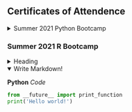 ## Certificates of Attendence

<details close>
<summary> Summer 2021 Python Bootcamp </summary>
  
  [Brandon William]  <img src="../docs/images/training/2021_summer_python/bew3.JPG" style="width:600px">
  
  ('../docs/images/training/2021_summer_python/bew3.JPG')
</details>


### Summer 2021 R Bootcamp

<details>
<summary>Heading</summary>
    + markdown list 1
        + nested list 1
        + nested list 2
    + markdown list 2
</details>


<details open>
<summary>Write Markdown!</summary>
<!--All you need is a blank line-->

**Python** *Code*
```python
from __future__ import print_function
print('Hello world!')
```
</details>

